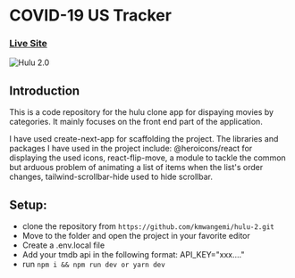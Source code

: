# COVID-19 US Tracker

### [Live Site](https://hulu-2-eight.vercel.app/?genre=fetchTrending)

![Hulu 2.0](https://github.com/kmwangemi/covid-19-us-tracker/blob/main/public/hulu2.png)

## Introduction
This is a code repository for the hulu clone app for dispaying movies by categories. It mainly focuses on the front end part of the application. 

I have used create-next-app for scaffolding the project. The libraries and packages I have used in the project include: @heroicons/react for displaying the used icons, react-flip-move, a module to tackle the common but arduous problem of animating a list of items when the list's order changes, tailwind-scrollbar-hide used to hide scrollbar.

## Setup:
- clone the repository from `https://github.com/kmwangemi/hulu-2.git`
- Move to the folder and open the project in your favorite editor
- Create a .env.local file 
- Add your tmdb api in the following format: API_KEY="xxx...."
- run ```npm i && npm run dev or yarn dev```

